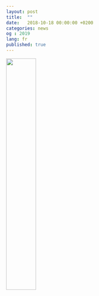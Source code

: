 ```yaml
---
layout: post
title:  ""
date:   2018-10-18 00:00:00 +0200
categories: news
og : 2019
lang: fr
published: true
---
```


<img src="{{ site.baseurl }}/images/logo_opengeneva_title_baseline_{{ page.lang }}.png" width="40%" alt="" class="imgspace" />
